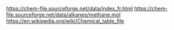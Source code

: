https://chem-file.sourceforge.net/data/index_fr.html
https://chem-file.sourceforge.net/data/alkanes/methane.mol
https://en.wikipedia.org/wiki/Chemical_table_file